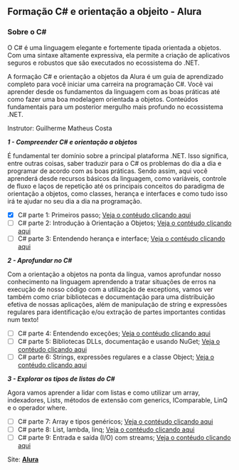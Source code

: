 ## Formação C# e orientação a objeito - Alura

### Sobre o C# ### 

O C# é uma linguagem elegante e fortemente tipada orientada a objetos. Com uma sintaxe altamente expressiva, ela permite a criação de aplicativos seguros e robustos que são executados no ecossistema do .NET.

A formação C# e orientação a objetos da Alura é um guia de aprendizado completo para você iniciar uma carreira na programação C#. Você vai aprender desde os fundamentos da linguagem com as boas práticas até como fazer uma boa modelagem orientada a objetos. Conteúdos fundamentais para um posterior mergulho mais profundo no ecossistema .NET.

Instrutor: Guilherme Matheus Costa

***1 - Compreender C# e  orientação a objetos***

É fundamental ter domínio sobre a principal plataforma .NET. Isso significa, entre outras coisas, saber traduzir para o C# os problemas do dia a dia e programar de acordo com as boas práticas. Sendo assim, aqui você aprenderá desde recursos básicos da linguagem, como variáveis, controle de fluxo e laços de repetição até os principais conceitos do paradigma de orientação a objetos, como classes, herança e interfaces e como tudo isso irá te ajudar no seu dia a dia na programação.

- [X] C# parte 1: Primeiros passo; [Veja o contéudo clicando aqui](https://cursos.alura.com.br/course/csharp-parte-1-primeiros-passos)
- [ ] C# parte 2: Introdução à Orientação a Objetos; [Veja o contéudo clicando aqui](https://cursos.alura.com.br/course/csharp-parte-2-introducao-orientacao-objetos)
- [ ] C# parte 3: Entendendo herança e interface; [Veja o contéudo clicando aqui](https://cursos.alura.com.br/course/csharp-parte-3-heranca-interfaces-polimorfismo)

***2 - Aprofundar no C#***

Com a orientação a objetos na ponta da língua, vamos aprofundar nosso conhecimento na linguagem aprendendo a tratar situações de erros na execução de nosso código com a utilização de exceptions, vamos ver também como criar bibliotecas e documentação para uma distribuição efetiva de nossas aplicações, além de manipulação de string e expressões regulares para identificação e/ou extração de partes importantes contidas num texto!

- [ ] C# parte 4: Entendendo exceções; [Veja o contéudo clicando aqui](https://cursos.alura.com.br/course/csharp-parte-4-excecoes)
- [ ] C# parte 5: Bibliotecas DLLs, documentação e usando NuGet; [Veja o contéudo clicando aqui](https://cursos.alura.com.br/course/csharp-biblioteca-dll-documentacao-nuget)
- [ ] C# parte 6: Strings, expressões regulares e a classe Object; [Veja o contéudo clicando aqui](https://cursos.alura.com.br/course/csharp-string-regex-object)

***3 - Explorar os tipos de listas do C#***

Agora vamos aprender a lidar com listas e como utilizar um array, indexadores, Lists, métodos de extensão com generics, IComparable, LinQ e o operador where.

- [ ] C# parte 7: Array e tipos genéricos; [Veja o contéudo clicando aqui](https://cursos.alura.com.br/course/csharp-array-tipo-generico)
- [ ] C# parte 8: List, lambda, linq; [Veja o contéudo clicando aqui](https://cursos.alura.com.br/course/csharp-list-lambda-linq)
- [ ] C# parte 9: Entrada e saída (I/O) com streams; [Veja o contéudo clicando aqui](https://cursos.alura.com.br/course/csharp-io)

Site: **[Alura](https://cursos.alura.com.br/formacao-c-sharp-orientacao-objetos)**
